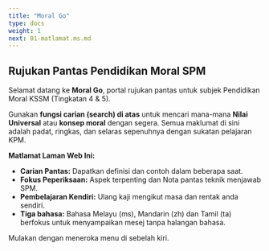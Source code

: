 ```yaml
---
title: "Moral Go"
type: docs
weight: 1
next: 01-matlamat.ms.md
---
```


## Rujukan Pantas Pendidikan Moral SPM

Selamat datang ke **Moral Go**, portal rujukan pantas untuk subjek Pendidikan Moral KSSM (Tingkatan 4 & 5).

Gunakan **fungsi carian (search) di atas** untuk mencari mana-mana **Nilai Universal** atau **konsep moral** dengan segera. Semua maklumat di sini adalah padat, ringkas, dan selaras sepenuhnya dengan sukatan pelajaran KPM.

**Matlamat Laman Web Ini:**
* **Carian Pantas:** Dapatkan definisi dan contoh dalam beberapa saat.
* **Fokus Peperiksaan:** Aspek terpenting dan Nota pantas teknik menjawab SPM.
* **Pembelajaran Kendiri:** Ulang kaji mengikut masa dan rentak anda sendiri.
* **Tiga bahasa:** Bahasa Melayu (ms), Mandarin (zh)  dan Tamil (ta) berfokus untuk menyampaikan mesej tanpa halangan bahasa.  

Mulakan dengan meneroka menu di sebelah kiri. 